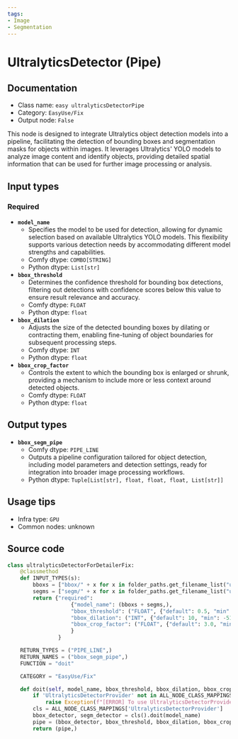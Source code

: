 ```yaml
---
tags:
- Image
- Segmentation
---
```


# UltralyticsDetector (Pipe)
## Documentation
- Class name: `easy ultralyticsDetectorPipe`
- Category: `EasyUse/Fix`
- Output node: `False`

This node is designed to integrate Ultralytics object detection models into a pipeline, facilitating the detection of bounding boxes and segmentation masks for objects within images. It leverages Ultralytics' YOLO models to analyze image content and identify objects, providing detailed spatial information that can be used for further image processing or analysis.
## Input types
### Required
- **`model_name`**
    - Specifies the model to be used for detection, allowing for dynamic selection based on available Ultralytics YOLO models. This flexibility supports various detection needs by accommodating different model strengths and capabilities.
    - Comfy dtype: `COMBO[STRING]`
    - Python dtype: `List[str]`
- **`bbox_threshold`**
    - Determines the confidence threshold for bounding box detections, filtering out detections with confidence scores below this value to ensure result relevance and accuracy.
    - Comfy dtype: `FLOAT`
    - Python dtype: `float`
- **`bbox_dilation`**
    - Adjusts the size of the detected bounding boxes by dilating or contracting them, enabling fine-tuning of object boundaries for subsequent processing steps.
    - Comfy dtype: `INT`
    - Python dtype: `float`
- **`bbox_crop_factor`**
    - Controls the extent to which the bounding box is enlarged or shrunk, providing a mechanism to include more or less context around detected objects.
    - Comfy dtype: `FLOAT`
    - Python dtype: `float`
## Output types
- **`bbox_segm_pipe`**
    - Comfy dtype: `PIPE_LINE`
    - Outputs a pipeline configuration tailored for object detection, including model parameters and detection settings, ready for integration into broader image processing workflows.
    - Python dtype: `Tuple[List[str], float, float, float, List[str]]`
## Usage tips
- Infra type: `GPU`
- Common nodes: unknown


## Source code
```python
class ultralyticsDetectorForDetailerFix:
    @classmethod
    def INPUT_TYPES(s):
        bboxs = ["bbox/" + x for x in folder_paths.get_filename_list("ultralytics_bbox")]
        segms = ["segm/" + x for x in folder_paths.get_filename_list("ultralytics_segm")]
        return {"required":
                    {"model_name": (bboxs + segms,),
                    "bbox_threshold": ("FLOAT", {"default": 0.5, "min": 0.0, "max": 1.0, "step": 0.01}),
                    "bbox_dilation": ("INT", {"default": 10, "min": -512, "max": 512, "step": 1}),
                    "bbox_crop_factor": ("FLOAT", {"default": 3.0, "min": 1.0, "max": 10, "step": 0.1}),
                    }
                }

    RETURN_TYPES = ("PIPE_LINE",)
    RETURN_NAMES = ("bbox_segm_pipe",)
    FUNCTION = "doit"

    CATEGORY = "EasyUse/Fix"

    def doit(self, model_name, bbox_threshold, bbox_dilation, bbox_crop_factor):
        if 'UltralyticsDetectorProvider' not in ALL_NODE_CLASS_MAPPINGS:
            raise Exception(f"[ERROR] To use UltralyticsDetectorProvider, you need to install 'Impact Pack'")
        cls = ALL_NODE_CLASS_MAPPINGS['UltralyticsDetectorProvider']
        bbox_detector, segm_detector = cls().doit(model_name)
        pipe = (bbox_detector, bbox_threshold, bbox_dilation, bbox_crop_factor, segm_detector)
        return (pipe,)

```
